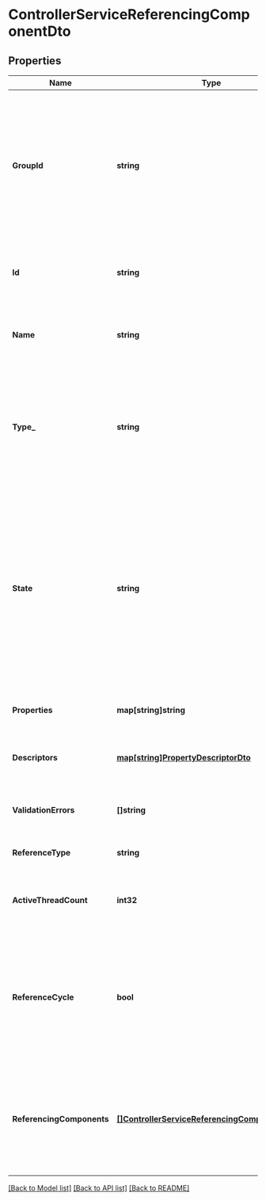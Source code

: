 # ControllerServiceReferencingComponentDto

## Properties
Name | Type | Description | Notes
------------ | ------------- | ------------- | -------------
**GroupId** | **string** | The group id for the component referencing a controller service. If this component is another controller service or a reporting task, this field is blank. | [optional] [default to null]
**Id** | **string** | The id of the component referencing a controller service. | [optional] [default to null]
**Name** | **string** | The name of the component referencing a controller service. | [optional] [default to null]
**Type_** | **string** | The type of the component referencing a controller service in simple Java class name format without package name. | [optional] [default to null]
**State** | **string** | The scheduled state of a processor or reporting task referencing a controller service. If this component is another controller service, this field represents the controller service state. | [optional] [default to null]
**Properties** | **map[string]string** | The properties for the component. | [optional] [default to null]
**Descriptors** | [**map[string]PropertyDescriptorDto**](PropertyDescriptorDTO.md) | The descriptors for the component properties. | [optional] [default to null]
**ValidationErrors** | **[]string** | The validation errors for the component. | [optional] [default to null]
**ReferenceType** | **string** | The type of reference this is. | [optional] [default to null]
**ActiveThreadCount** | **int32** | The number of active threads for the referencing component. | [optional] [default to null]
**ReferenceCycle** | **bool** | If the referencing component represents a controller service, this indicates whether it has already been represented in this hierarchy. | [optional] [default to null]
**ReferencingComponents** | [**[]ControllerServiceReferencingComponentEntity**](ControllerServiceReferencingComponentEntity.md) | If the referencing component represents a controller service, these are the components that reference it. | [optional] [default to null]

[[Back to Model list]](../pkg/nifi/README.md#documentation-for-models) [[Back to API list]](../pkg/nifi/README.md#documentation-for-api-endpoints) [[Back to README]](../pkg/nifi/README.md)


